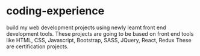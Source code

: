 # coding-experience
build my web development projects using newly learnt front end development tools.
These projects are going to be based on front end tools like HTML, CSS, Javascript, Bootstrap, SASS, JQuery, React, Redux
These are certification projects.

